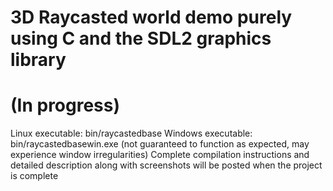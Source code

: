 # 3D Raycasted world demo purely using C and the SDL2 graphics library 
# (In progress)

Linux executable: bin/raycastedbase
Windows executable: bin/raycastedbasewin.exe (not guaranteed to function as expected, may experience window irregularities)
Complete compilation instructions and detailed description along with screenshots will be posted when the project is complete
